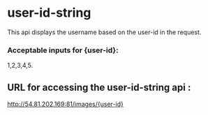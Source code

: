 # user-id-string
This api displays the username based on the user-id in the request.

### Acceptable inputs for {user-id}: 
1,2,3,4,5.

## URL for accessing the user-id-string api :
http://54.81.202.169:81/images/{user-id}
